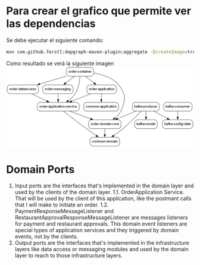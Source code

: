 # Para crear el grafico que permite ver las dependencias

Se debe ejecutar el siguiente comando:

```bash
mvn com.github.ferstl:depgraph-maven-plugin:aggregate -DcreateImage=true -DreduceEdges=false -Dscope=compile "-Dincludes=com.food.ordering.system*:*"
```

Como resultado se verá la siguiente imagen
![dependency-graph.png](docs%2Fimages%2Fdependency-graph.png)


# Domain Ports
1. Input ports are the interfaces that's implemented in the domain layer and used by the clients of the domain layer.
1.1. OrderApplication Service. That will be used by the client of this application, like the postmant calls that I 
   will make to initiate an order. 
1.2. PaymentResponseMessageListener and RestaurantApprovalResponseMessageListener are messages listeners for payment 
   and restaurant approvals.  This domain event listeners are special types of application services and they 
   triggered by domain events, not by the clients.
2. Output ports are the interfaces that's implemented in the infrastructure layers like data access or messaging 
   modules and used by the domain layer to reach to those infrastructure layers.

